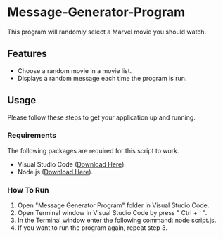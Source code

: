 # Message-Generator-Program
This program will randomly select a Marvel movie you should watch.
## Features
- Choose a random movie in a movie list.
- Displays a random message each time the program is run.
## Usage
Please follow these steps to get your application up and running.
### Requirements
The following packages are required for this script to work.
- Visual Studio Code ([Download Here]([https://link-url-here.org](https://code.visualstudio.com/download))).
- Node.js ([Download Here]([https://link-url-here.org]([https://code.visualstudio.com/download](https://nodejs.org/en)))).
### How To Run
1. Open "Message Generator Program" folder in Visual Studio Code.
2. Open Terminal window in Visual Studio Code by press " Ctrl + ` ".
3. In the Terminal window enter the following command: node script.js.
4. If you want to run the program again, repeat step 3.
